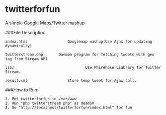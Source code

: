 twitterforfun
=============

A simple Google Maps/Twitter mashup

###File Description:

	index.html					Googlemap mashup(Use Ajax for updating dynamically)

	twitterstream.php		Daemon program for fetching tweets with geo tag from Stream API

	lib/								Use Phirehose Liabrary for Twitter Stream.

	result.xml					Store temp tweet for Ajax call.

###How to Run:

	1. Put twitterforfun in /var/www
	2. Run "php twitterstream.php" as deamon
	3. Go "http://localhost/twitterforfun/index.html" for fun

